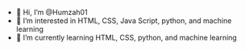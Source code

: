 - 👋 Hi, I’m @Humzah01
- 👀 I’m interested in HTML, CSS, Java Script, python, and machine learning
- 🌱 I’m currently learning HTML, CSS, python, and machine learning

<!---
This is @Humzah01 READEME.md file 
--->
